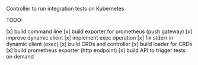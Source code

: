 Controller to run integration tests on Kubernetes


TODO:

[x] build command line 
[x] build exporter for prometheus (push gateway)
[x] improve dynamic client 
[x] implement exec operation
[x] fix stderr in dynamic client (exec)
[x] build CRDs and controller
[x] build loader for CRDs
[x] build prometheus exporter (http endpoint)
[x] build API to trigger tests on demand